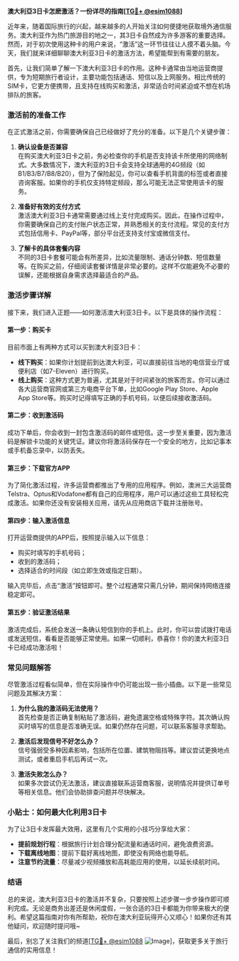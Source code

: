 **澳大利亞3日卡怎麽激活？一份详尽的指南[[TG💪+ @esim1088](https://t.me/s/esim1088)]**

近年来，随着国际旅行的兴起，越来越多的人开始关注如何便捷地获取境外通信服务。澳大利亚作为热门旅游目的地之一，其3日卡自然成为许多游客的重要选择。然而，对于初次使用这种卡的用户来说，“激活”这一环节往往让人摸不着头脑。今天，我们就来详细聊聊澳大利亚3日卡的激活方法，希望能帮到有需要的朋友。

首先，让我们简单了解一下澳大利亚3日卡的作用。这种卡通常由当地运营商提供，专为短期旅行者设计，主要功能包括通话、短信以及上网服务。相比传统的SIM卡，它更方便携带，且支持在线购买和激活，非常适合时间紧迫或不想在机场排队的旅客。

### **激活前的准备工作**

在正式激活之前，你需要确保自己已经做好了充分的准备。以下是几个关键步骤：

1. **确认设备是否兼容**  
   在购买澳大利亚3日卡之前，务必检查你的手机是否支持该卡所使用的网络制式。大多数情况下，澳大利亚的3日卡会支持全球通用的4G频段（如B1/B3/B7/B8/B20），但为了保险起见，你可以查看手机背面的标签或者直接咨询客服。如果你的手机仅支持特定频段，那么可能无法正常使用该卡的服务。

2. **准备好有效的支付方式**  
   激活澳大利亚3日卡通常需要通过线上支付完成购买。因此，在操作过程中，你需要确保自己的支付账户状态正常，并熟悉相关的支付流程。常见的支付方式包括信用卡、PayPal等，部分平台还支持支付宝或微信支付。

3. **了解卡的具体套餐内容**  
   不同的3日卡套餐可能会有所差异，比如流量限制、通话分钟数、短信数量等。在购买之前，仔细阅读套餐详情是非常必要的。这样不仅能避免不必要的误解，还能根据自身需求选择最适合的产品。

### **激活步骤详解**

接下来，我们进入正题——如何激活澳大利亚3日卡。以下是具体的操作流程：

#### **第一步：购买卡**
目前市面上有两种方式可以买到澳大利亚3日卡：
- **线下购买**：如果你计划提前到达澳大利亚，可以直接前往当地的电信营业厅或便利店（如7-Eleven）进行购买。
- **线上购买**：这种方式更为普遍，尤其是对于时间紧张的旅客而言。你可以通过各大运营商官网或第三方电商平台下单，比如Google Play Store、Apple App Store等。购买时记得填写正确的手机号码，以便后续接收激活码。

#### **第二步：收到激活码**
成功下单后，你会收到一封包含激活码的邮件或短信。这一步至关重要，因为激活码是解锁卡功能的关键凭证。建议你将激活码保存在一个安全的地方，比如记事本或手机备忘录中，以防丢失。

#### **第三步：下载官方APP**
为了简化激活过程，许多运营商都推出了专用的应用程序。例如，澳洲三大运营商Telstra、Optus和Vodafone都有自己的应用程序，用户可以通过这些工具轻松完成激活。如果你还没有安装相关应用，请先从应用商店下载并注册账号。

#### **第四步：输入激活信息**
打开运营商提供的APP后，按照提示输入以下信息：
- 购买时填写的手机号码；
- 收到的激活码；
- 选择适合的时间段（如立即生效或指定日期）。

输入完毕后，点击“激活”按钮即可。整个过程通常只需几分钟，期间保持网络连接稳定即可。

#### **第五步：验证激活结果**
激活完成后，系统会发送一条确认短信到你的手机上。此时，你可以尝试拨打电话或发送短信，看看是否能够正常使用。如果一切顺利，恭喜你！你的澳大利亚3日卡已经成功激活啦！

### **常见问题解答**

尽管激活过程看似简单，但在实际操作中仍可能出现一些小插曲。以下是一些常见问题及其解决方案：

1. **为什么我的激活码无法使用？**  
   首先检查是否正确复制粘贴了激活码，避免遗漏空格或特殊字符。其次确认购买时填写的信息是否准确无误。如果仍然存在问题，可以联系客服寻求帮助。

2. **激活后发现信号不好怎么办？**  
   信号强弱受多种因素影响，包括所在位置、建筑物阻挡等。建议尝试更换地点测试，或者重启手机后再试一次。

3. **激活失败怎么办？**  
   如果多次尝试仍无法激活，建议直接联系运营商客服，说明情况并提供订单号等相关信息。他们会协助排查问题并尽快解决。

### **小贴士：如何最大化利用3日卡**

为了让3日卡发挥最大效用，这里有几个实用的小技巧分享给大家：

- **提前规划行程**：根据旅行计划合理分配流量和通话时间，避免浪费资源。
- **下载离线地图**：提前下载好离线地图，即使没有网络也能导航。
- **注意节约流量**：尽量减少视频播放和高耗能应用的使用，以延长续航时间。

### **结语**

总的来说，澳大利亚3日卡的激活并不复杂，只要按照上述步骤一步步操作即可顺利完成。无论是商务出差还是休闲度假，一张合适的3日卡都能为你带来极大的便利。希望这篇指南对你有所帮助，祝你在澳大利亚玩得开心又顺心！如果你还有其他疑问，欢迎随时提问哦~

最后，别忘了关注我们的频道[[TG💪+ @esim1088](https://t.me/s/esim1088) ![Image](https://i.postimg.cc/4NQfJmqS/Snipaste-2025-05-13-00-14-12.png)]，获取更多关于旅行通信的实用信息！
